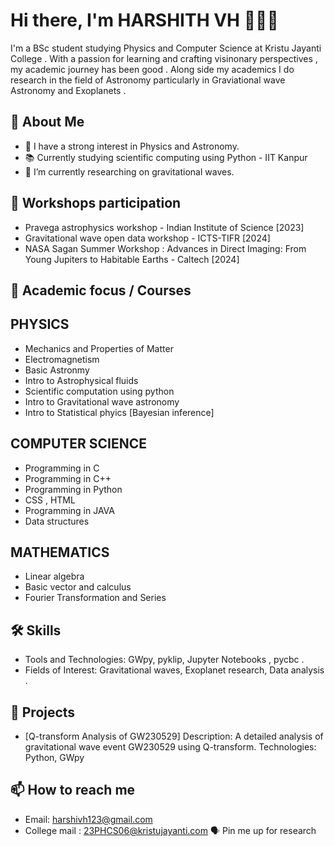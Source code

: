 # Hi there, I'm HARSHITH VH 🙋🏽‍♂️
I'm a BSc student studying Physics and Computer Science at Kristu Jayanti College . 
With a passion for learning and crafting visinonary perspectives , my academic journey has been good . Along side my academics I do research in the field of Astronomy particularly in Graviational wave Astronomy and Exoplanets .

## 🚀 About Me
- 🌌 I have a strong interest in Physics and Astronomy.
- 📚 Currently studying scientific computing using Python - IIT Kanpur 
- 🔭 I’m currently researching on gravitational waves.

## 📜 Workshops participation 
- Pravega astrophysics workshop - Indian Institute of Science [2023]
- Gravitational wave open data workshop - ICTS-TIFR [2024]
- NASA Sagan Summer Workshop : Advances in Direct Imaging: From Young Jupiters to Habitable Earths - Caltech [2024]

## 📆 Academic focus / Courses 
## PHYSICS 
- Mechanics and Properties of Matter
- Electromagnetism
- Basic Astronmy 
- Intro to Astrophysical fluids
- Scientific computation using python
- Intro to Gravitational wave astronomy
- Intro to Statistical phyics [Bayesian inference]

## COMPUTER SCIENCE
- Programming in C
- Programming in C++
- Programming in Python
- CSS , HTML
- Programming in JAVA
- Data structures 

## MATHEMATICS
- Linear algebra
- Basic vector and calculus
- Fourier Transformation and Series

## 🛠️ Skills
- Tools and Technologies:  GWpy, pyklip, Jupyter Notebooks , pycbc .
- Fields of Interest: Gravitational waves, Exoplanet research, Data analysis .

## 📝 Projects
  - [Q-transform Analysis of GW230529]
    Description: A detailed analysis of gravitational wave event GW230529 using Q-transform.
    Technologies: Python, GWpy
  
  ## 📫 How to reach me
- Email: harshivh123@gmail.com
- College mail : 23PHCS06@kristujayanti.com
🗣️ Pin me up for research 

